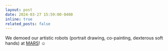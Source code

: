 ```yaml
---
layout: post
date: 2024-03-27 15:59:00-0400
inline: true
related_posts: false
---
```


We demoed our artistic robots (portrait drawing, co-painting, dexterous soft hands) at [MARS](https://marsconference.com/)! :relaxed: 

